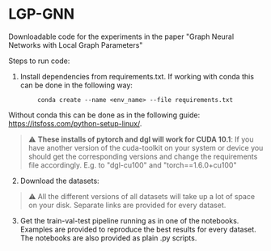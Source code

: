 # LGP-GNN
Downloadable code for the experiments in the paper "Graph Neural Networks with Local Graph Parameters"

Steps to run code:
1. Install dependencies from requirements.txt. If working with conda this can be done in the following way:

```
        conda create --name <env_name> --file requirements.txt
```

Without conda this can be done as in the following guide: https://itsfoss.com/python-setup-linux/. 

> :warning: **These installs of pytorch and dgl will work for CUDA 10.1**: If you have another version of the cuda-toolkit on your system or device you should get the corresponding versions and change the requirements file accordingly. E.g. to "dgl-cu100" and "torch==1.6.0+cu100"
   
2. Download the datasets: 
 
> :warning:  All the different versions of all datasets will take up a lot of space on your disk. Separate links are provided for every dataset.

3. Get the train-val-test pipeline running as in one of the notebooks. Examples are provided to reproduce the best results for every dataset. The notebooks are also provided as plain .py scripts.

